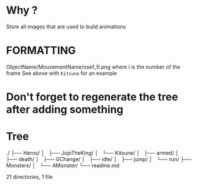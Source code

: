 # Why ?
Store all images that are used to build animations

# FORMATTING
ObjectName/MouvementName/osef_fi.png where i is the number of the frame
See above with `Kitsune` for an example

# Don't forget to regenerate the tree after adding something

# Tree

./
├── Heros/
│   ├── JojoTheKing/
│   └── Kitsune/
│       ├── armed/
│       ├── death/
│       ├── GChange/
│       ├── idle/
│       ├── jump/
│       └── run/
├── Monsters/
│   └── AMonster/
└── readme.md

21 directories, 1 file
